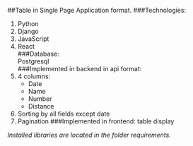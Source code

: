 ##Table in Single Page Application  format.
###Technologies:
1. Python
2. Django
3. JavaScript
4. React<br>
###Database:<br>
Postgresql<br>
###Implemented in backend in api format:
1. 4 columns:
   - Date
   - Name
   - Number
   - Distance
2. Sorting by all fields except date
3. Pagination
###Implemented in frontend:
table display<br>

*Installed libraries are located in the folder requirements.*


